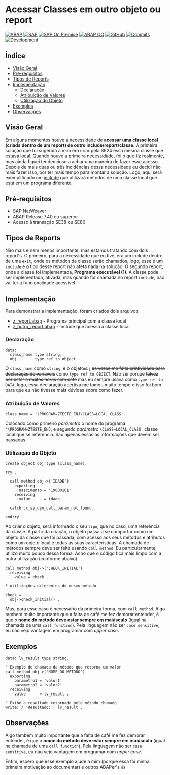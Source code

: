 # Acessar Classes em outro objeto ou report #

[![ABAP](https://img.shields.io/badge/ABAP-0FAAFF?style=flat&logo=sap&logoColor=white)](https://www.sap.com/brazil/developer.html)
[![SAP](https://img.shields.io/badge/SAP-0FAAFF?style=flat&logo=sap&logoColor=white)](https://www.sap.com/)
[![SAP On Premise](https://img.shields.io/badge/SAP%20On%20Premise-2B4C9B?style=flat&logo=sap&logoColor=white)](https://www.sap.com/)
[![ABAP OO](https://img.shields.io/badge/ABAP%20OO-0FAAFF?style=flat)](https://help.sap.com/doc/abapdocu_latest_index_htm/latest/en-US/index.htm?file=abenabap_objects_glosry.htm)
[![GitHub](https://img.shields.io/badge/GitHub-100000?style=flat&logo=github&logoColor=white)](https://github.com/edmilson-nascimento/classe-outro-report)
[![Commits](https://img.shields.io/github/commit-activity/t/edmilson-nascimento/classe-outro-report?style=flat)](https://github.com/edmilson-nascimento/classe-outro-report/commits)
[![Development](https://img.shields.io/badge/Development-ABAP-blue?style=flat&logo=sap&logoColor=white)](https://community.sap.com/topics/abap)

## Índice
- [Visão Geral](#visão-geral)
- [Pré-requisitos](#pré-requisitos)
- [Tipos de Reports](#tipos-de-reports)
- [Implementação](#implementação)
  - [Declaração](#declaração)
  - [Atribuição de Valores](#atribuição-de-valores)
  - [Utilização do Objeto](#utilização-do-objeto)
- [Exemplos](#exemplos)
- [Observações](#observações)

## Visão Geral
Em alguns momentos houve a necessidade de **acessar uma classe local (criada dentro de um report) de outro include/report/classe**. A primeira solução que foi sugerida a mim era criar pela SE24 essa mesma classe que estava local. Quando houve a primeira necessidade, foi o que fiz realmente, mas ainda fiquei tendencioso a achar uma maneira de fazer esse acesso. Depois de mais duas ou três incidências dessa necessidade eu decidi não mais fazer isso, por ter mais tempo para montar a solução. Logo, aqui será exemplificado um [include](/files/z_outro_report.abap) que utilizará métodos de uma classe local que está em um [programa](/files/z_report.abap) diferente.

## Pré-requisitos
- SAP NetWeaver
- ABAP Release 7.40 ou superior
- Acesso à transação SE38 ou SE80

## Tipos de Reports ##
Não mais e nem menos importante, mas estamos tratando com dois report's. O primeiro, para a necessidade que eu tive, era um include dentro de uma `exit`, onde os métodos da classe serão chamados, logo, esse é um `include` e o tipo desse report não afeta nada na solução. O segundo report, onde a classe foi implementada, **Programa executável (1)**. A classe pode ser implementada, ativada, mas quando for chamada no report `include`, não vai ter a funcionalidade acessível.

## Implementação

Para demonstrar a implementação, foram criados dois arquivos:
- [z_report.abap](/files/z_report.abap) - Programa principal com a classe local
- [z_outro_report.abap](/files/z_outro_report.abap) - Include que acessa a classe local

### Declaração ##

```abap
data:
  class_name type string,
  obj        type ref to object .
```
O `class_name` como `string`, e o objeto`obj` ~~as vezes me falta criatividade para declaração de variaveis~~ como `type ref to OBJECT`. Não sei porque ~~talvez por estar à muitas horas sem café~~ mas eu sempre usava como `type ref to DATA`, logo, essa declaração acertiva me tomou muito tempo e isso foi bom para que eu não tivesse mais dúvidas sobre como fazer. 

### Atribuição de Valores ##

```abap
class_name = '\PROGRAM=ZTESTE_ENJ\CLASS=LOCAL_CLASS'.
```
Colocado como primeiro _parâmetro_ o nome do programa `'\PROGRAM=ZTESTE_ENJ`, e segundo _parâmetro_ `\CLASS=LOCAL_CLASS'` classe local que se referencia. São apenas essas as informações que devem ser passadas.

### Utilização do Objeto ##

```abap
create object obj type (class_name).

try .

  call method obj->('IDADE')
    exporting
      nascimento = '19000101'
    receiving
      value      = idade .

  catch cx_sy_dyn_call_param_not_found .

endtry .
```
Ao criar o objeto, será informado o seu `tipo`, que no caso, uma referência da classe. A partir da criação, o objeto passa a se comportar como um objeto da classe que foi passada, com acesso aos seus métodos e atributos como um objeto local e todas as suas características. A chamada de métodos sempre deve ser feita usando `call method`. Eu particularmente, utilizo muito pouco dessa forma. Acho que o código fica mais limpo com a outra utilização (conforme abaixo).
```abap
call method obj->('CHECK_INITIAL')
  receiving
    value = check .

* utilizações diferentes do mesmo método

check = 
  obj->check_initial() .
```
Mas, para esse caso é necessário da primeira forma, com `call method`. 
Algo tambem muito importante que a falta de café me fez demorar entender, é que o **nome do método deve estar sempre em maiúsculo** (igual na chamada de uma `call function`). Pela linguagem não ser `case sensitive`, eu não vejo vantagem em programar com _upper case_.

## Exemplos
```abap
data: lv_result type string.

" Exemplo de chamada de método que retorna um valor
call method obj->('NOME_DO_METODO')
  exporting
    parametro1 = 'valor1'
    parametro2 = 'valor2'
  receiving
    value      = lv_result .

" Exibe o resultado retornado pelo método chamado
write: / 'Resultado:', lv_result .
```

## Observações
Algo também muito importante que a falta de café me fez demorar entender, é que o **nome do método deve estar sempre em maiúsculo** (igual na chamada de uma `call function`). Pela linguagem não ser `case sensitive`, eu não vejo vantagem em programar com _upper case_.

Enfim, espero que esse exemplo ajude a mim (porque essa foi minha primeira motivação ao documentar) e outros ABAPer's :+1:
